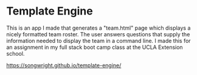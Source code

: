 # Template Engine

This is an app I made that generates a "team.html" page which displays a nicely formatted team roster. The user answers questions that supply the information needed to display the team in a command line. I made this for an assignment in my full stack boot camp class at the UCLA Extension school.

https://songwright.github.io/template-engine/